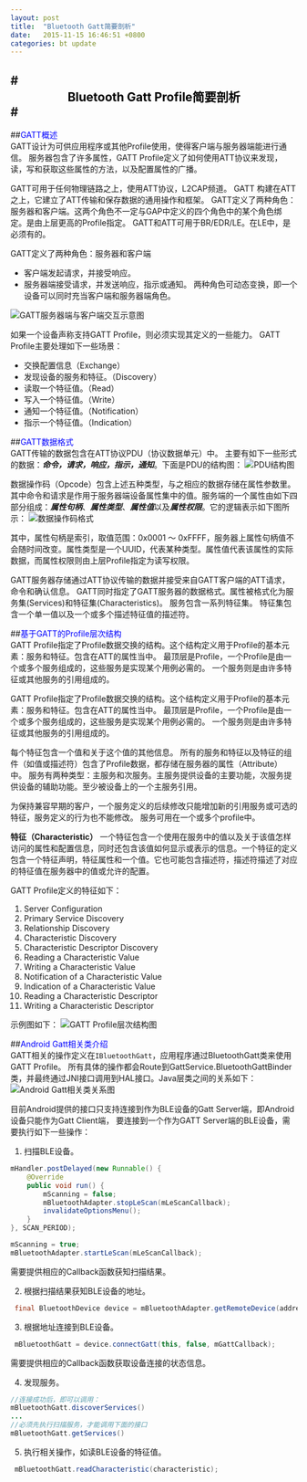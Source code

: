 ```yaml
---
layout: post
title:  "Bluetooth Gatt简要剖析"
date:   2015-11-15 16:46:51 +0800
categories: bt update
---
```

#<center><font color='black'>Bluetooth Gatt Profile简要剖析</font></center>#
--------------------

##<font color='blue'>GATT概述</font>  
GATT设计为可供应用程序或其他Profile使用，使得客户端与服务器端能进行通信。
服务器包含了许多属性，GATT Profile定义了如何使用ATT协议来发现，读，写和获取这些属性的方法，以及配置属性的广播。

GATT可用于任何物理链路之上，使用ATT协议，L2CAP频道。
GATT 构建在ATT之上，它建立了ATT传输和保存数据的通用操作和框架。
GATT定义了两种角色：服务器和客户端。这两个角色不一定与GAP中定义的四个角色中的某个角色绑定。是由上层更高的Profile指定。
GATT和ATT可用于BR/EDR/LE。在LE中，是必须有的。  

GATT定义了两种角色：服务器和客户端
* 客户端发起请求，并接受响应。
* 服务器端接受请求，并发送响应，指示或通知。 
两种角色可动态变换，即一个设备可以同时充当客户端和服务器端角色。

![GATT服务器端与客户端交互示意图]({{site.url}}/images/bt/gatt_client_server.png)


如果一个设备声称支持GATT Profile，则必须实现其定义的一些能力。
GATT Profile主要处理如下一些场景： 
* 交换配置信息（Exchange）
* 发现设备的服务和特征。（Discovery）
* 读取一个特征值。（Read）
* 写入一个特征值。（Write）
* 通知一个特征值。（Notification）
* 指示一个特征值。（Indication）

##<font color='blue'>GATT数据格式</font>  
GATT传输的数据包含在ATT协议PDU（协议数据单元）中。
主要有如下一些形式的数据：***命令，请求，响应，指示，通知***。下面是PDU的结构图：
![PDU结构图]({{site.url}}/images/bt/gatt1.png)  

数据操作码（Opcode）包含上述五种类型，与之相应的数据存储在属性参数里。其中命令和请求是作用于服务器端设备属性集中的值。服务端的一个属性由如下四部分组成：***属性句柄***、***属性类型***、***属性值***以及***属性权限***。它的逻辑表示如下图所示：
![数据操作码格式]({{site.url}}/images/bt/gatt2.png)

其中，属性句柄是索引，取值范围：0x0001 ～ 0xFFFF，服务器上属性句柄值不会随时间改变。属性类型是一个UUID，代表某种类型。属性值代表该属性的实际数据，而属性权限则由上层Profile指定为读写权限。

GATT服务器存储通过ATT协议传输的数据并接受来自GATT客户端的ATT请求，命令和确认信息。 GATT同时指定了GATT服务器的数据格式。属性被格式化为服务集(Services)和特征集(Characteristics)。 服务包含一系列特征集。 特征集包含一个单一值以及一个或多个描述特征值的描述符。

##<font color='blue'>基于GATT的Profile层次结构</font>  
GATT Profile指定了Profile数据交换的结构。这个结构定义用于Profile的基本元素：服务和特征。包含在ATT的属性当中。 最顶层是Profile，一个Profile是由一个或多个服务组成的，这些服务是实现某个用例必需的。 一个服务则是由许多特征或其他服务的引用组成的。

GATT Profile指定了Profile数据交换的结构。这个结构定义用于Profile的基本元素：服务和特征。包含在ATT的属性当中。 最顶层是Profile，一个Profile是由一个或多个服务组成的，这些服务是实现某个用例必需的。 一个服务则是由许多特征或其他服务的引用组成的。


每个特征包含一个值和关于这个值的其他信息。 所有的服务和特征以及特征的组件（如值或描述符）包含了Profile数据，都存储在服务器的属性（Attribute）中。 服务有两种类型：主服务和次服务。主服务提供设备的主要功能，次服务提供设备的辅助功能。至少被设备上的一个主服务引用。

为保持兼容早期的客户，一个服务定义的后续修改只能增加新的引用服务或可选的特征，服务定义的行为也不能修改。 服务可用在一个或多个profile中。


**特征（Characteristic）**
	一个特征包含一个使用在服务中的值以及关于该值怎样访问的属性和配置信息，同时还包含该值如何显示或表示的信息。一个特征的定义包含一个特征声明，特征属性和一个值。它也可能包含描述符，描述符描述了对应的特征值在服务器中的值或允许的配置。

GATT Profile定义的特征如下：  
1.  Server Configuration  
2.  Primary Service Discovery  
3.  Relationship Discovery  
4.  Characteristic Discovery  
5.  Characteristic Descriptor Discovery  
6.  Reading a Characteristic Value  
7.  Writing a Characteristic Value  
8.  Notification of a Characteristic Value  
9.  Indication of a Characteristic Value  
10. Reading a Characteristic Descriptor  
11. Writing a Characteristic Descriptor  

示例图如下：
![GATT Profile层次结构图]({{site.url}}/images/bt/gatt3.png)

##<font color='blue'>Android Gatt相关类介绍</font>  
GATT相关的操作定义在`IBluetoothGatt`，应用程序通过BluetoothGatt类来使用GATT Profile。 所有具体的操作都会Route到GattService.BluetoothGattBinder类，并最终通过JNI接口调用到HAL接口。Java层类之间的关系如下：  
![Android Gatt相关类关系图]({{site.url}}/images/bt/GATT.png)

目前Android提供的接口只支持连接到作为BLE设备的Gatt Server端，即Android设备只能作为Gatt Client端， 要连接到一个作为GATT Server端的BLE设备，需要执行如下一些操作：  
1. 扫描BLE设备。  
```java
mHandler.postDelayed(new Runnable() {
    @Override
    public void run() {
        mScanning = false;
        mBluetoothAdapter.stopLeScan(mLeScanCallback);
        invalidateOptionsMenu();
    }
}, SCAN_PERIOD);

mScanning = true;
mBluetoothAdapter.startLeScan(mLeScanCallback);
```
需要提供相应的Callback函数获知扫描结果。

2. 根据扫描结果获知BLE设备的地址。  
```java
 final BluetoothDevice device = mBluetoothAdapter.getRemoteDevice(address);
```

3. 根据地址连接到BLE设备。  
```java
 mBluetoothGatt = device.connectGatt(this, false, mGattCallback);
```
需要提供相应的Callback函数获取设备连接的状态信息。

4. 发现服务。  
```java
//连接成功后，即可以调用：
mBluetoothGatt.discoverServices()
...
//必须先执行扫描服务，才能调用下面的接口
mBluetoothGatt.getServices()
```

5. 执行相关操作，如读BLE设备的特征值。  
```java
 mBluetoothGatt.readCharacteristic(characteristic);
```
